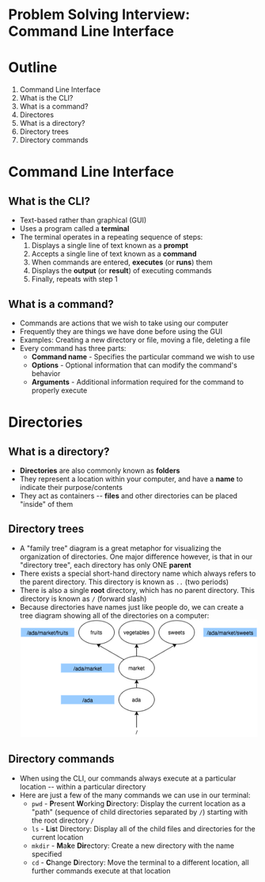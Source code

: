 # Problem Solving Interview: Command Line Interface

# Outline
1. Command Line Interface
  1. What is the CLI?
  1. What is a command?
1. Directores
  1. What is a directory?
  1. Directory trees
  1. Directory commands

# Command Line Interface
## What is the CLI?
  * Text-based rather than graphical (GUI)
  * Uses a program called a **terminal**
  * The terminal operates in a repeating sequence of steps:
    1. Displays a single line of text known as a **prompt**
    1. Accepts a single line of text known as a **command**
    1. When commands are entered, **executes** (or **runs**) them
    1. Displays the **output** (or **result**) of executing commands
    1. Finally, repeats with step 1

## What is a command?
  * Commands are actions that we wish to take using our computer
  * Frequently they are things we have done before using the GUI
  * Examples: Creating a new directory or file, moving a file, deleting a file
  * Every command has three parts:
    * **Command name** - Specifies the particular command we wish to use
    * **Options** - Optional information that can modify the command's behavior
    * **Arguments** - Additional information required for the command to properly execute

# Directories
## What is a directory?
  * **Directories** are also commonly known as **folders**
  * They represent a location within your computer, and have a **name** to indicate their purpose/contents
  * They act as containers -- **files** and other directories can be placed "inside" of them

## Directory trees
  * A "family tree" diagram is a great metaphor for visualizing the organization of directories. One major difference however, is that in our "directory tree", each directory has only ONE **parent**
  * There exists a special short-hand directory name which always refers to the parent directory. This directory is known as `..` (two periods)
  * There is also a single **root** directory, which has no parent directory. This directory is known as `/` (forward slash)
  * Because directories have names just like people do, we can create a tree diagram showing all of the directories on a computer:
![Directory Tree Diagram](../problem-solving-interview/ada-102-dir_tree.png)

## Directory commands
  * When using the CLI, our commands always execute at a particular location -- within a particular directory
  * Here are just a few of the many commands we can use in our terminal:
    * `pwd` - <b>P</b>resent <b>W</b>orking <b>D</b>irectory: Display the current location as a "path" (sequence of child directories separated by `/`) starting with the root directory `/`
    * `ls` - <b>L</b>i<b>s</b>t Directory: Display all of the child files and directories for the current location
    * `mkdir` - <b>M</b>a<b>k</b>e <b>Dir</b>ectory: Create a new directory with the name specified
    * `cd` - <b>C</b>hange <b>D</b>irectory: Move the terminal to a different location, all further commands execute at that location

